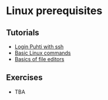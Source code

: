 # Linux prerequisites

## Tutorials
* [Login Puhti with ssh](../connecting/ssh-puhti.md)
* [Basic Linux commands](basic-linux-commands.md)
* [Basics of file editors](basic-file-editing.md)


## Exercises
* TBA
